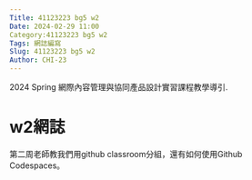 ```yaml
---
Title: 41123223 bg5 w2
Date: 2024-02-29 11:00
Category:41123223 bg5 w2
Tags: 網誌編寫
Slug: 41123223 bg5 w2
Author: CHI-23
---
```


2024 Spring 網際內容管理與協同產品設計實習課程教學導引.

<!-- PELICAN_END_SUMMARY -->

# w2網誌
第二周老師教我們用github classroom分組，還有如何使用Github Codespaces。
